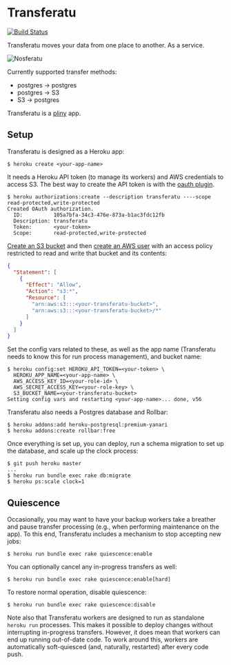 # Transferatu

[![Build Status](https://travis-ci.org/heroku/transferatu.svg?branch=master)](https://travis-ci.org/heroku/transferatu)

Transferatu moves your data from one place to another. As a service.

![Nosferatu](shadow.jpg "Nosferatu")

Currently supported transfer methods:

 * postgres -> postgres
 * postgres -> S3
 * S3 -> postgres

Transferatu is a [pliny](https://github.com/interagent/pliny) app.


## Setup

Transferatu is designed as a Heroku app:

```console
$ heroku create <your-app-name>
```

It needs a Heroku API token (to manage its workers) and AWS
credentials to access S3. The best way to create the API token is with
the [oauth plugin](https://github.com/heroku/heroku-oauth).

```console
$ heroku authorizations:create --description transferatu ----scope read-protected,write-protected
Created OAuth authorization.
  ID:          105a7bfa-34c3-476e-873a-b1ac3fdc12fb
  Description: transferatu
  Token:       <your-token>
  Scope:       read-protected,write-protected
```

[Create an S3 bucket](http://docs.aws.amazon.com/AmazonS3/latest/gsg/CreatingABucket.html) and then
[create an AWS user](http://docs.aws.amazon.com/IAM/latest/UserGuide/Using_SettingUpUser.html#Using_CreateUser_console)
with an access policy restricted to read and write that bucket and
its contents:

```json
{
  "Statement": [
    {
      "Effect": "Allow",
      "Action": "s3:*",
      "Resource": [
        "arn:aws:s3:::<your-transferatu-bucket>",
        "arn:aws:s3:::<your-transferatu-bucket>/*"
      ]
    }
  ]
}
```

Set the config vars related to these, as well as the app name
(Transferatu needs to know this for run process management),
and bucket name:

```console
$ heroku config:set HEROKU_API_TOKEN=<your-token> \
  HEROKU_APP_NAME=<your-app-name> \
  AWS_ACCESS_KEY_ID=<your-role-id> \
  AWS_SECRET_ACCESS_KEY=<your-role-key> \
  S3_BUCKET_NAME=<your-transferatu-bucket>
Setting config vars and restarting <your-app-name>... done, v56
```

Transferatu also needs a Postgres database and Rollbar:

```console
$ heroku addons:add heroku-postgresql:premium-yanari
$ heroku addons:create rollbar:free
```

Once everything is set up, you can deploy, run a schema migration to
set up the database, and scale up the clock process:

```console
$ git push heroku master
...
$ heroku run bundle exec rake db:migrate
$ heroku ps:scale clock=1
```


## Quiescence

Occasionally, you may want to have your backup workers take a breather
and pause transfer processing (e.g., when performing maintenance on
the app). To this end, Transferatu includes a mechanism to stop
accepting new jobs:

```term
$ heroku run bundle exec rake quiescence:enable
```

You can optionally cancel any in-progress transfers as well:

```term
$ heroku run bundle exec rake quiescence:enable[hard]
```

To restore normal operation, disable quiescence:

```term
$ heroku run bundle exec rake quiescence:disable
```

Note also that Transferatu workers are designed to run as standalone
`heroku run` processes. This makes it possible to deploy changes
without interrupting in-progress transfers. However, it does mean that
workers can end up running out-of-date code. To work around this,
workers are automatically soft-quiesced (and, naturally, restarted)
after every code push.
